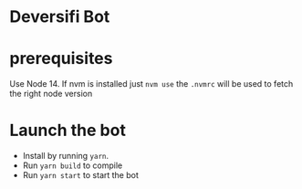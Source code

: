 # Deversifi Bot

# prerequisites
Use Node 14. 
If nvm is installed just `nvm use` the `.nvmrc` will be used to fetch the right node version  

# Launch the bot 
- Install by running `yarn`.
- Run `yarn build` to compile
- Run `yarn start` to start the bot    
